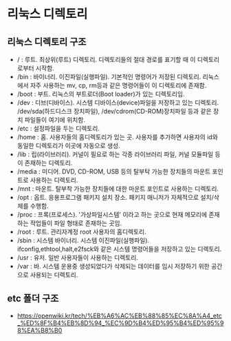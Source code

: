 # 리눅스 디렉토리

## 리눅스 디렉토리 구조
<ul>
  <li>/ : 루트. 최상위(루트) 디렉토리. 디렉토리들의 절대 경로를 표기할 때 이 디렉토리로부터 시작함.</li>
  <li>/bin : 바이너리. 이진파일(실행파일). 기본적인 명령어가 저장된 디렉토리. 리눅스에서 자주 사용하는 mv, cp, rm등과 같은 명령어들이 이 디렉토리에 존재함.</li>
  <li>/boot : 부트. 리눅스의 부트로더(Boot loader)가 있는 디렉토리임.</li>
  <li>/dev : 디브(디바이스). 시스템 디바이스(device)파일을 저장하고 있는 디렉토리. /dev/sda(하드디스크 장치파일), /dev/cdrom(CD-ROM)장치파일 등과 같은 장치 파일들이 여기에 위치함.</li>
  <li>/etc : 설정파일을 두는 디렉토리.</li>
  <li>/home : 홈. 사용자들의 홈디렉토리가 있는 곳. 사용자를 추가하면 사용자의 id와 동일한 디렉토리가 이곳에 자동으로 생성.</li>
  <li>/lib : 립(라이브러리). 커널이 필요로 하는 각종 라이브러리 파일, 커널 모듈파일 등이 존재하는 디렉토리.</li>
  <li>/media : 미디어. DVD, CD-ROM, USB 등의 탈부탁 가능한 장치들의 마운트 포인트로 사용하는 디렉토리.</li>
  <li>/mnt : 마운트. 탈부착 가능한 장치들에 대한 마운트 포인트로 사용하는 디렉토리.</li>
  <li>/opt : 옵트. 응용프로그램 패키지 설치 장소. 패키지 매니저가 자체적으로 설치/삭제를 수행함.</li>
  <li>/proc : 프록(프로세스). '가상파일시스템' 이라고 하는 곳으로 현재 메모리에 존재하는 작업들이 파일 형태로 존재하는 곳임.</li>
  <li>/root : 루트. 관리자계정 root 사용자의 홈디렉토리.</li>
  <li>/sbin : 시스템 바이너리. 시스템 이진파일(실행파일). ifconfig,ethtool,halt,e2fsck와 같은 시스템 명령어들을 저장하고 있는 디렉토리.</li>
  <li>/usr : 유저. 일반 사용자들이 사용하는 디렉토리.</li>
  <li>/var : 바. 시스템 운용중 생성되었다가 삭제되는 데이터를 임시 저장하기 위한 공간으로 사용되는 디렉토리.</li>
</ul>

## etc 폴더 구조
- https://openwiki.kr/tech/%EB%A6%AC%EB%88%85%EC%8A%A4_etc_%ED%8F%B4%EB%8D%94_%EC%9D%B4%ED%95%B4%ED%95%98%EA%B8%B0

